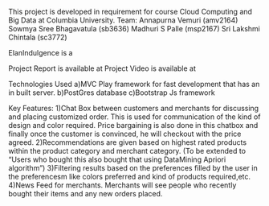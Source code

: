 This project is developed in requirement for course Cloud Computing and Big Data at Columbia University. Team: Annapurna Vemuri (amv2164) Sowmya Sree Bhagavatula (sb3636) Madhuri S Palle (msp2167) Sri Lakshmi Chintala (sc3772)

ElanIndulgence is a

Project Report is available at Project Video is available at

Technologies Used a)MVC Play framework for fast development that has an in built server. b)PostGres database c)Bootstrap Js framework

Key Features: 1)Chat Box between customers and merchants for discussing and placing customized order. This is used for communication of the kind of design and color required. Price bargaining is also done in this chatbox and finally once the customer is convinced, he will checkout with the price agreed. 2)Recommendations are given based on highest rated products within the product category and merchant category. (To be extended to “Users who bought this also bought that using DataMining Apriori algorithm”) 3)Filtering results based on the preferences filled by the user in the preferencesm like colors preferred and kind of products required,etc. 4)News Feed for merchants. Merchants will see people who recently bought their items and any new orders placed.
